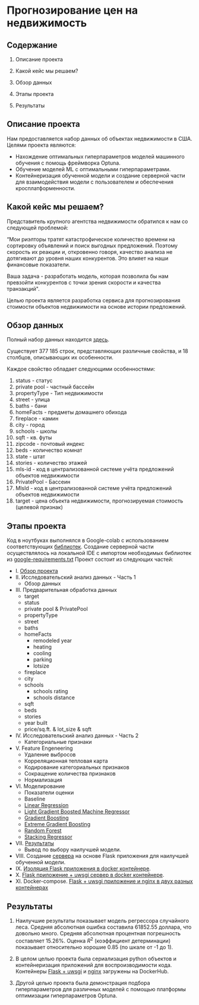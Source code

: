 # Прогнозирование цен на недвижимость

## Содержание
1. Описание проекта

2. Какой кейс мы решаем?

3. Обзор данных

4. Этапы проекта

5. Результаты

## Описание проекта
Нам предоставляется набор данных об объектах недвижимости в США. Целями проекта являются:
* Нахождение оптимальных гиперпараметров моделей машинного обучения с помощь фреймворка Optuna.
* Обучение моделей ML с оптимальными гиперпараметрами.
* Контейнеризация обученной модели и создание серверной части для взаимодействия модели с пользователем и обеспечения кросплатформенности.

## Какой кейс мы решаем?
Представитель крупного агентства недвижимости обратился к нам со следующей проблемой:

“Мои риэлторы тратят катастрофическое количество времени на сортировку объявлений и поиск выгодных предложений. Поэтому скорость их реакции и, откровенно говоря, качество анализа не дотягивают до уровня наших конкурентов. Это влияет на наши финансовые показатели.

Ваша задача - разработать модель, которая позволила бы нам превзойти конкурентов с точки зрения скорости и качества транзакций".

Целью проекта является разработка сервиса для прогнозирования стоимости объектов недвижимости на основе истории предложений.

## Обзор данных
Полный набор данных находится [здесь](https://drive.google.com/file/d/1JdahsdHu4N4-Xhe46VAPQFTqFVC7QTov/view?usp=share_link).

Существует 377 185 строк, представляющих различные свойства, и 18 столбцов, описывающих их особенности.

Каждое свойство обладает следующими особенностями:
1. status - статус
2. private pool - частный бассейн
3. propertyType - Тип недвижимости
4. street - улица
5. baths - бани
6. homeFacts - предметы домашнего обихода
7. fireplace - камин
8. city - город
9. schools - школы
10. sqft - кв. футы
11. zipcode - почтовый индекс
12. beds - количество комнат
13. state - штат
14. stories - количество этажей
15. mls-id - код в централизованной системе учёта предложений объектов недвижимости
16. PrivatePool - Бассеин
17. MlsId - код в централизованной системе учёта предложений объектов недвижимости
18. target - цена объекта недвижимости, прогнозируемая стоимость (целевой признак)

## Этапы проекта
Код в ноутбуках выполнялся в Google-colab с использованием соответствующих [библиотек](https://github.com/AleksandrOsip/Final-project-of-the-first-year-of-stud/blob/main/google-requirements.txt). Создание серверной части осуществлялось на локальной IDE с импортом необходимых библиотек из [google-requirements.txt](https://github.com/AleksandrOsip/Final-project-of-the-first-year-of-stud/blob/main/google-requirements.txt)
Проект состоит из следующих частей:

* I. [Обзор проекта](https://github.com/AleksandrOsip/Final-project-of-the-first-year-of-stud-origy/blob/main/Processing_and_baseline.ipynb)
* II. Исследовательский анализ данных - Часть 1
  * Обзор данных
* III. Предварительная обработка данных
  * target
  * status
  * private pool & PrivatePool
  * propertyType
  * street
  * baths
  * homeFacts
    * remodeled year
    * heating
    * cooling
    * parking
    * lotsize
  * fireplace
  * city
  * schools
    * schools rating
    * schools distance
  * sqft
  * beds
  * stories
  * year built
  * price/sq.ft. & lot_size & sqft
* IV. Исследовательский анализ данных - Часть 2
  * Категориальные признаки
* V. Feature Engeneering
  * Удаление выбросов
  * Корреляционная тепловая карта
  * Кодирование категориальных признаков
  * Сокращение количества признаков
  * Нормализация
* VI. Моделирование
  * Показатели оценки
  * Baseline
  * [Linear Regression](https://github.com/AleksandrOsip/Final-project-of-the-first-year-of-stud/blob/main/lr.ipynb)
  * [Light Gradient Boosted Machine Regressor](https://github.com/AleksandrOsip/Final-project-of-the-first-year-of-stud/blob/main/Optuna%20-%20LGBMRegressor.ipynb)
  * [Gradient Boosting](https://github.com/AleksandrOsip/Final-project-of-the-first-year-of-stud/blob/main/Optuna%20-%20Gradient%20Boosting.ipynb)
  * [Extreme Gradient Boosting](https://github.com/AleksandrOsip/Final-project-of-the-first-year-of-stud/blob/main/Optuna%20-%20Extreme%20Gradient%20Boosting.ipynb)
  * [Random Forest](https://github.com/AleksandrOsip/Final-project-of-the-first-year-of-stud/blob/main/Optuna%20-%20Random%20Forest.ipynb)
  * [Stacking Regressor](https://github.com/AleksandrOsip/Final-project-of-the-first-year-of-stud/blob/main/Stacking%20Regressor.ipynb)
* VII. [Результаты](https://github.com/AleksandrOsip/Final-project-of-the-first-year-of-stud/blob/main/Results%20of%20model%20training.ipynb)
  * Вывод по выбору наилучшей модели.
* VIII. Создание [сервера](https://github.com/AleksandrOsip/Final-project-of-the-first-year-of-stud/blob/main/app/src/server.py) на основе Flask приложения для наилучшей обученной модели.
* IX. [Изоляция Flask приложения в docker контейнере](https://github.com/AleksandrOsip/Final-project-of-the-first-year-of-stud/blob/main/app/flask.Dockerfile).
* X. [Flask приложение + uwsgi сервер в docker контейнере](https://github.com/AleksandrOsip/Final-project-of-the-first-year-of-stud/blob/main/app/uwsgi.Dockerfile).
* XI. Docker-compose. [Flask + uwsgi приложение и nginx в двух разных контейнерах](https://github.com/AleksandrOsip/Final-project-of-the-first-year-of-stud/blob/main/docker-compose.yml)

## Результаты

1. Наилучшие результаты показывает модель регрессора случайного леса. Средняя абсолютная ошибка составила 61852.55 доллара, что довольно много. Средняя абсолютная процентная погрешность составляет 15.26%. Оценка $R^2$ (коэффициент детерминации) показывает относительно хорошие 0.85 (по шкале от -1 до 1).

2. В целом целью проекта была сериализация python объектов и контейнеризация приложений для воспроизводимости кода. Контейнеры [Flask + uwsgi](https://hub.docker.com/repository/docker/inbhktw72/fin_project_app_uwsgi/general) и [nginx](https://hub.docker.com/repository/docker/inbhktw72/fin_nginx_server/general) загружены на DockerHub.

3. Другой целью проекта была демонстрация подбора гиперпараметров для различных моделей с помощью 
платформы оптимизации гиперпараметров Optuna.